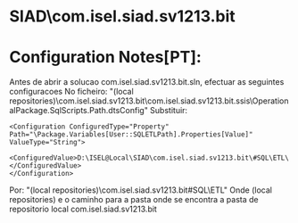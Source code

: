 # SIAD\com.isel.siad.sv1213.bit

# Configuration Notes[PT]:
Antes de abrir a solucao com.isel.siad.sv1213.bit.sln, efectuar as seguintes configuracoes
No ficheiro:
	"(local repositories)\com.isel.siad.sv1213.bit\com.isel.siad.sv1213.bit.ssis\OperationalPackage.SqlScripts.Path.dtsConfig"
Substituir:

	<Configuration ConfiguredType="Property" Path="\Package.Variables[User::SQLETLPath].Properties[Value]" ValueType="String">
		<ConfiguredValue>D:\ISEL@Local\SIAD\com.isel.siad.sv1213.bit\#SQL\ETL\</ConfiguredValue>
	</Configuration>
	
Por:
	"(local repositories)\com.isel.siad.sv1213.bit\#SQL\ETL\"
Onde (local repositories) e o caminho para a pasta onde se encontra a pasta de repositorio local com.isel.siad.sv1213.bit
